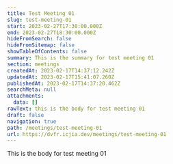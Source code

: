 ```yaml
---
title: Test Meeting 01
slug: test-meeting-01
start: 2023-02-27T17:30:00.000Z
end: 2023-02-27T18:30:00.000Z
hideFromSearch: false
hideFromSitemap: false
showTableOfContents: false
summary: This is the summary for test meeting 01
section: meetings
createdAt: 2023-02-17T14:37:12.242Z
updatedAt: 2023-02-17T15:41:07.260Z
publishedAt: 2023-02-17T14:37:20.462Z
searchMeta: null
attachments:
  data: []
rawText: this is the body for test meeting 01
draft: false
navigation: true
path: /meetings/test-meeting-01
url: https://dvfr.icjia.dev/meetings/test-meeting-01
---
```


This is the body  for test meeting 01
